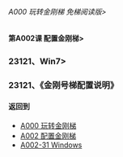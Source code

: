 ###### A000 玩转金刚梯 免梯阅读版>
#### 第A002课 配置金刚梯>
### 23121、Win7>

### 23121、《金刚号梯配置说明》


#### 返回到
- [A000 玩转金刚梯](https://github.com/a2zitpro/web/blob/master/LadderFree/main.md)
- [A002 配置金刚梯](https://github.com/a2zitpro/web/blob/master/LadderFree/LadderConfigure/LadderConfigure.md)
- [A002-31 Windows](https://github.com/a2zitpro/web/blob/master/LadderFree/LadderConfigure/Windows/Windows.md)
